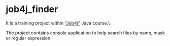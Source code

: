 # job4j_finder

It is a training project within ["Job4j"](https://job4j.ru) Java course.\

The project contains console application to help search files by name, mask or regular expression.
